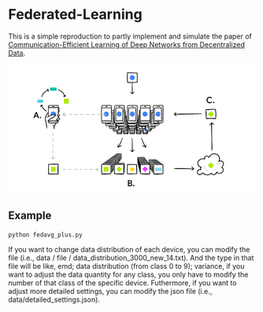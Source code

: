 # Federated-Learning

This is a simple reproduction to partly implement and simulate the paper of [Communication-Efficient Learning of Deep Networks from Decentralized Data](https://arxiv.org/abs/1602.05629 "FedAvg").

![image](https://github.com/KevinYang515/Federated-Learning/blob/master/figure/federated_learning_fig.png)

## Example

    python fedavg_plus.py

If you want to change data distribution of each device, you can modify the file (i.e., data / file / data_distribution_3000_new_14.txt). And the type in that file will be like, emd; data distribution (from class 0 to 9); variance, if you want to adjust the data quantity for any class, you only have to modify the number of that class of the specific device. Futhermore, if you want to adjust more detailed settings, you can modify the json file (i.e., data/detailed_settings.json).